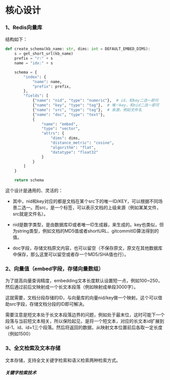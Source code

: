 

# 核心设计


### 1、Redis向量库

结构如下：

```python
def create_schema(kb_name: str, dims: int = DEFAULT_EMBED_DIMS):
    s = get_short_url(kb_name)
    prefix = "r:" + s
    name = "idx:" + s

    schema = {
        "index": {
            "name": name,
            "prefix": prefix,
        },
        "fields": [
            {"name": "nid", "type": "numeric"},  # id，和key二选一即可
            {"name": "key", "type": "tag"},  # 唯一key，和nid二选一即可
            {"name": "src", "type": "tag"},  # 来源，例如文件名
            {"name": "doc", "type": "text"},
            {
                "name": "embed",
                "type": "vector",
                "attrs": {
                    "dims": dims,
                    "distance_metric": "cosine",
                    "algorithm": "flat",
                    "datatype": "float32"
                }
            }
        ]
    }

    return schema
```
这个设计是通用的、灵活的：

- 其中，nid和key对应的都是文档在某个src下的唯一ID/KEY，可以根据不同场景二选一。而src，是一个标签，可以表示文档的上级来源（例如某某文件，src就是文件名）。

- nid是数字类型，是由数据库ID或者唯一ID生成器，来生成的。key也类似，但为string类型，例如文档的MD5值或者shortURL、gitcommitID算法得到的值。

- doc字段，存储文档原文内容，也可以留空（不保存原文，原文在其他数据库中保存，那么这里可以留空或者存一个MD5/SHA值也行）。


### 2、向量值（embed字段，存储向量数组）
为了提高向量查询精度，embedding文本长度默认设置短一点，例如100~250，然后通过前后文映射成一个长文本段落（例如映射成单段3000字）。

这就需要，文档分段存储的ID，与向量库的向量nid/key做一个映射。这个可以借助src字段，存储文档分段的ID即可解决。

需要注意是短文本处于长文本段落边界的问题，例如处于最末位，这时可能下一个段落与当前短文本相关，所以保险起见，是将一个短文本，对应的长文本id扩展到id-1、id、id+1三个段落。然后将返回的数据，从映射文本位置前后各取一定长度（例如1500）


### 3、全文检索及文本存储
文本存储，支持全文关键字检索和语义检索两种检索方式。

##### 关键字检索技术





